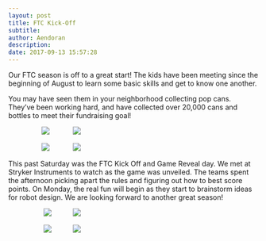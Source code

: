 ```yaml
---
layout: post
title: FTC Kick-Off
subtitle:
author: Aendoran
description:
date: 2017-09-13 15:57:28
---
```


Our FTC season is off to a great start! The kids have been meeting since the beginning of August to learn some basic skills and get to know one another.

You may have seen them in your neighborhood collecting pop cans. They’ve been working hard, and have collected over 20,000 cans and bottles to meet their fundraising goal!

                 ![](/wp-content/uploads/2017/09/kickoff1-300x168.jpg)            ![](http://strykeforce.org/wp-content/uploads/2017/09/kickoff2-300x169.jpg)

                 ![](/wp-content/uploads/2017/09/kickoff3-300x169.jpg)            ![](http://strykeforce.org/wp-content/uploads/2017/09/kickoff4-224x300.png)

This past Saturday was the FTC Kick Off and Game Reveal day. We met at Stryker Instruments to watch as the game was unveiled. The teams spent the afternoon picking apart the rules and figuring out how to best score points. On Monday, the real fun will begin as they start to brainstorm ideas for robot design. We are looking forward to another great season!

                  ![](/wp-content/uploads/2017/09/kickoff8-300x225.jpg)           ![](http://strykeforce.org/wp-content/uploads/2017/09/kickoff7-300x215.jpg)

                  ![](/wp-content/uploads/2017/09/kickoff6-300x200.jpg)           ![](http://strykeforce.org/wp-content/uploads/2017/09/kickoff5-300x200.jpg)
